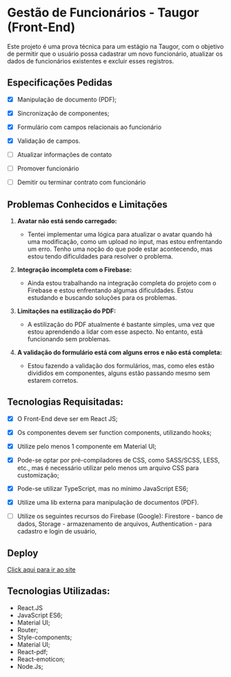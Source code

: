 # Gestão de Funcionários - Taugor (Front-End)

Este projeto é uma prova técnica para um estágio na Taugor, com o objetivo de permitir que o usuário possa cadastrar um novo funcionário, atualizar os dados de funcionários existentes e excluir esses registros.


## Especificações Pedidas

- [x]  Manipulação de documento (PDF);
- [x]  Sincronização de componentes;
- [x]  Formulário com campos relacionais ao funcionário
- [x]  Validação de campos.
- [ ]  Atualizar informações de contato
- [ ]  Promover funcionário
- [ ]  Demitir ou terminar contrato com funcionário




## Problemas Conhecidos e Limitações

1. **Avatar não está sendo carregado:**
   - Tentei implementar uma lógica para atualizar o avatar quando há uma modificação, como um upload no input, mas estou enfrentando um erro. Tenho uma noção do que pode estar acontecendo, mas estou tendo dificuldades para resolver o problema.

2. **Integração incompleta com o Firebase:**
   - Ainda estou trabalhando na integração completa do projeto com o Firebase e estou enfrentando algumas dificuldades. Estou estudando e buscando soluções para os problemas.

3. **Limitações na estilização do PDF:**
   - A estilização do PDF atualmente é bastante simples, uma vez que estou aprendendo a lidar com esse aspecto. No entanto, está funcionando sem problemas.

3. **A validação do formulário está com alguns erros e não está completa:**
   - Estou fazendo a validação dos formulários, mas, como eles estão divididos em componentes, alguns estão passando mesmo sem estarem corretos.


## Tecnologias Requisitadas:
- [x]  O Front-End deve ser em React JS;
- [x]  Os componentes devem ser function components, utilizando hooks;
- [x] Utilize pelo menos 1 componente em Material UI;
- [x] Pode-se optar por pré-compiladores de CSS, como SASS/SCSS, LESS, etc., mas é
necessário utilizar pelo menos um arquivo CSS para customização;
- [x] Pode-se utilizar TypeScript, mas no mínimo JavaScript ES6;
- [x] Utilize uma lib externa para manipulação de documentos (PDF).
- [ ]  Utilize os seguintes recursos do Firebase (Google):
            Firestore - banco de dados,
            Storage - armazenamento de arquivos,
            Authentication - para cadastro e login de usuário,


## Deploy

[Click aqui para ir ao site](https://gf-taugor.surge.sh/)



## Tecnologias Utilizadas:

* React.JS
* JavaScript ES6;
* Material UI;
* Router;
* Style-components;
* Material UI;
* React-pdf;
* React-emoticon;
* Node.Js;
